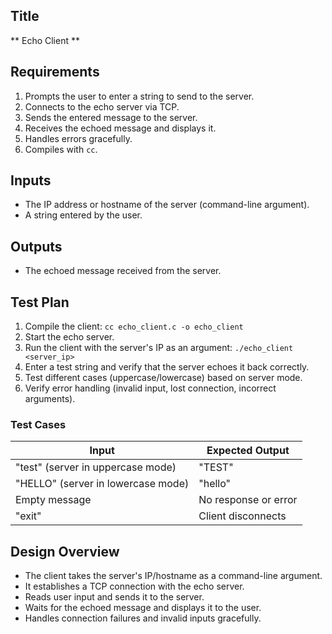 ## Title  
** Echo Client **  

## Requirements  
1. Prompts the user to enter a string to send to the server.  
2. Connects to the echo server via TCP.  
3. Sends the entered message to the server.  
4. Receives the echoed message and displays it.  
5. Handles errors gracefully.  
6. Compiles with `cc`.  

## Inputs  
- The IP address or hostname of the server (command-line argument).  
- A string entered by the user.  

## Outputs  
- The echoed message received from the server.  

## Test Plan  
1. Compile the client: `cc echo_client.c -o echo_client`  
2. Start the echo server.  
3. Run the client with the server's IP as an argument: `./echo_client <server_ip>`  
4. Enter a test string and verify that the server echoes it back correctly.  
5. Test different cases (uppercase/lowercase) based on server mode.  
6. Verify error handling (invalid input, lost connection, incorrect arguments).  

### Test Cases  
| Input | Expected Output |
|-------|---------------|
| "test" (server in uppercase mode) | "TEST" |
| "HELLO" (server in lowercase mode) | "hello" |
| Empty message | No response or error |
| "exit" | Client disconnects |

## Design Overview  
- The client takes the server's IP/hostname as a command-line argument.  
- It establishes a TCP connection with the echo server.  
- Reads user input and sends it to the server.  
- Waits for the echoed message and displays it to the user.  
- Handles connection failures and invalid inputs gracefully.  

